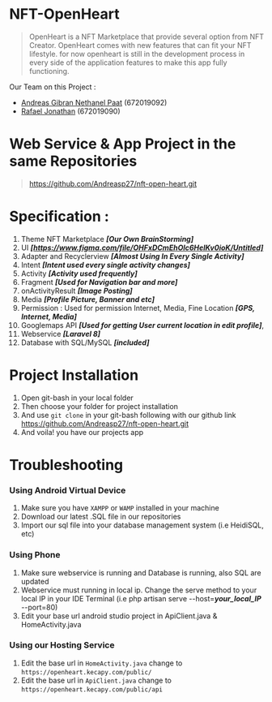 # NFT-OpenHeart
>OpenHeart is a NFT Marketplace that provide several option from NFT Creator. OpenHeart comes with new features that can fit your NFT lifestyle. for now openheart is still in the development process in every side of the application features to make this app fully functioning.

Our Team on this Project :
- [Andreas Gibran Nethanel Paat](https://github.com/Andreasp27) (672019092)
- [Rafael Jonathan](https://github.com/RafaelJo17) (672019090)

# Web Service & App Project in the same Repositories
>https://github.com/Andreasp27/nft-open-heart.git

# Specification :
1. Theme NFT Marketplace ***[Our Own BrainStorming]***
2. UI ***[https://www.figma.com/file/OHFxDCmEhOlc6HelKv0ioK/Untitled]***
3. Adapter and Recyclerview ***[Almost Using In Every Single Activity]*** 
4. Intent ***[Intent used every single activity changes]***
5. Activity ***[Activity used frequently]*** 
6. Fragment ***[Used for Navigation bar and more]*** 
7. onActivityResult ***[Image Posting]*** 
8. Media ***[Profile Picture, Banner and etc]*** 
9. Permission : Used for permission Internet, Media, Fine Location ***[GPS, Internet, Media]*** 
10. Googlemaps API ***[Used for getting User current location in edit profile]***,
11. Webservice ***[Laravel 8]*** 
12. Database with SQL/MySQL ***[included]***

# Project Installation
1. Open git-bash in your local folder
2. Then choose your folder for project installation
3. And use `git clone` in your git-bash following with our github link https://github.com/Andreasp27/nft-open-heart.git
4. And voila! you have our projects app

# Troubleshooting
### Using Android Virtual Device
1. Make sure you have `XAMPP` or `WAMP` installed in your machine
2. Download our latest .SQL file in our repositories
3. Import our sql file into your database management system (i.e HeidiSQL, etc)
### Using Phone
1. Make sure webservice is running and Database is running, also SQL are updated
2. Webservice must running in local ip. Change the serve method to your local IP in your IDE Terminal (i.e php artisan serve --host=***your_local_IP*** --port=80)
3. Edit your base url android studio project in ApiClient.java & HomeActivity.java
### Using our Hosting Service
1. Edit the base url in `HomeActivity.java` change to `https://openheart.kecapy.com/public/`
2. Edit the base url in `ApiClient.java` change to `https://openheart.kecapy.com/public/api`
